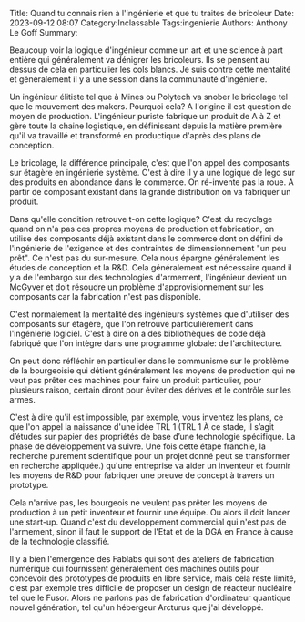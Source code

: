 Title: Quand tu connais rien à l'ingénierie et que tu traites de bricoleur
Date: 2023-09-12 08:07
Category:Inclassable
Tags:ingenierie
Authors: Anthony Le Goff
Summary:

Beaucoup voir la logique d'ingénieur comme un art et une science à part entière qui généralement va dénigrer les bricoleurs. Ils se pensent au dessus de cela en particulier les cols blancs. Je suis contre cette mentalité et généralement il y a une session dans la communauté d'ingénierie.

Un ingénieur élitiste tel que à Mines ou Polytech va snober le bricolage tel que le mouvement des makers. Pourquoi cela? A l'origine il est question de moyen de production. L'ingénieur puriste fabrique un produit de A à Z et gère toute la chaine logistique, en définissant depuis la matière première qu'il va travaillé et transformé en productique d'après des plans de conception.

Le bricolage, la différence principale, c'est que l'on appel des composants sur étagère en ingénierie système. C'est à dire il y a une logique de lego sur des produits en abondance dans le commerce. On ré-invente pas la roue. A partir de composant existant dans la grande distribution on va fabriquer un produit. 

Dans qu'elle condition retrouve t-on cette logique? C'est du recyclage quand on n'a pas ces propres moyens de production et fabrication, on utilise des composants déjà existant dans le commerce dont on défini de l'ingénierie de l'exigence et des contraintes de dimensionnement "un peu prêt". Ce n'est pas du sur-mesure. Cela nous épargne généralement les études de conception et la R&D. Cela généralement est nécessaire quand il y a de l'embargo sur des technologies d'armement, l'ingénieur devient un McGyver et doit résoudre un problème d'approvisionnement sur les composants car la fabrication n'est pas disponible.

C'est normalement la mentalité des ingénieurs systèmes que d'utiliser des composants sur étagère, que l'on retrouve particulièrement dans l'ingénierie logiciel. C'est à dire on a des bibliothèques de code déjà fabriqué que l'on intègre dans une programme globale: de l'architecture. 

On peut donc réfléchir en particulier dans le communisme sur le problème de la bourgeoisie qui détient généralement les moyens de production qui ne veut pas prêter ces machines pour faire un produit particulier, pour plusieurs raison, certain diront pour éviter des dérives et le contrôle sur les armes. 

C'est à dire qu'il est impossible, par exemple, vous inventez les plans, ce que l'on appel la naissance d'une idée TRL 1 (TRL 1
À ce stade, il s’agit d’études sur papier des propriétés de base d’une technologie spécifique. La phase de développement va suivre. Une fois cette étape franchie, la recherche purement scientifique pour un projet donné peut se transformer en recherche appliquée.) qu'une entreprise va aider un inventeur et fournir les moyens de R&D pour fabriquer une preuve de concept à travers un prototype. 

Cela n'arrive pas, les bourgeois ne veulent pas prêter les moyens de production à un petit inventeur et fournir une équipe. Ou alors il doit lancer une start-up. Quand c'est du developpement commercial qui n'est pas de l'armement, sinon il faut le support de l'Etat et de la DGA en France à cause de la technologie classifié. 

Il y a bien l'emergence des Fablabs qui sont des ateliers de fabrication numérique qui fournissent généralement des machines outils pour concevoir des prototypes de produits en libre service, mais cela reste limité, c'est par exemple très difficile de proposer un design de réacteur nucléaire tel que le Fusor. Alors ne parlons pas de fabrication d'ordinateur quantique nouvel génération, tel qu'un hébergeur Arcturus que j'ai développé. 